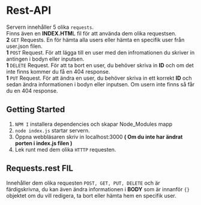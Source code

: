 # Rest-API
Servern innehåller 5 olika `requests`.<br>
Finns även en **INDEX.HTM**L fil för att använda dem olika requestsen.<br>
**2** `GET` Requests. En för hämta alla users eller hämta en specifik user från user.json filen.<br>
**1** `POST` Request. För att lägga till en user med den infromationen du skriver in antingen i bodyn eller inputsen.<br>
**1** `DELETE` Request. För att ta bort en user, du behöver skriva in **ID** och om det inte finns kommer du få en 404 response.<br>
**1** `PUT` Request. För att ändra en user, du behöver skriva in ett korrekt **ID** och sedan ändra informationen i bodyn eller inputsen. Om usern inte finns så får du en 404 response.
 
## Getting Started
1. `NPM I` installera dependencies och skapar Node_Modules mapp
2. `node index.js` startar servern. 
3. Öppna webbläsaren skriv in localhost:3000 **( Om du inte har ändrat porten i index.js filen )**
4. Lek runt med dem olika `HTTTP` requesten.

## Requests.rest FIL
Innehåller dem olika requesten `POST, GET, PUT, DELETE` och är färdigskrivna, du kan även ändra informationen i **BODY** som är innanför `{}` objektet om du vill redigera, ta bort eller hämta hem en specifik user.
